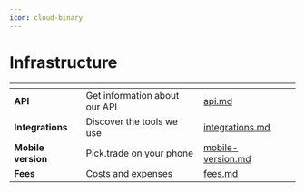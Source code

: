 ```yaml
---
icon: cloud-binary
---
```


# Infrastructure

<table data-card-size="large" data-view="cards"><thead><tr><th></th><th></th><th data-hidden data-card-target data-type="content-ref"></th><th data-hidden data-type="content-ref"></th></tr></thead><tbody><tr><td><strong>API</strong></td><td>Get information about our API</td><td><a href="api.md">api.md</a></td><td></td></tr><tr><td><strong>Integrations</strong></td><td>Discover the tools we use</td><td><a href="integrations.md">integrations.md</a></td><td></td></tr><tr><td><strong>Mobile version</strong></td><td>Pick.trade on your phone</td><td><a href="mobile-version.md">mobile-version.md</a></td><td></td></tr><tr><td><strong>Fees</strong></td><td>Costs and expenses</td><td><a href="fees.md">fees.md</a></td><td></td></tr></tbody></table>
